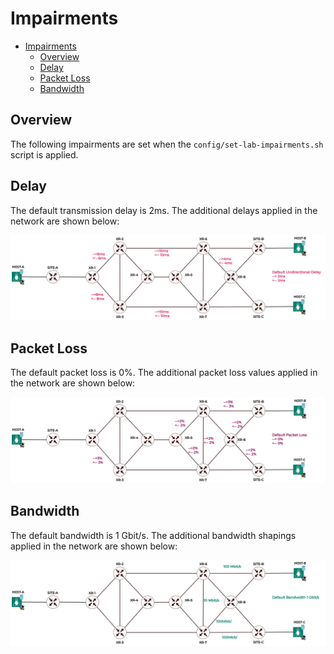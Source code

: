 # Impairments

- [Impairments](#impairments)
  - [Overview](#overview)
  - [Delay](#delay)
  - [Packet Loss](#packet-loss)
  - [Bandwidth](#bandwidth)

## Overview
The following impairments are set when the `config/set-lab-impairments.sh` script is applied.

## Delay

The default transmission delay is 2ms. The additional delays applied in the network are shown below:

![Delay Impairments](../images/hawkv6-network-delay.drawio.svg)

## Packet Loss

The default packet loss is 0%. The additional packet loss values applied in the network are shown below:

![Packet Loss Impairments](../images/hawkv6-network-packet-loss.drawio.svg)

## Bandwidth

The default bandwidth is 1 Gbit/s. The additional bandwidth shapings applied in the network are shown below:

![Bandwidth Impairments](../images/hawkv6-network-bw.drawio.svg)
